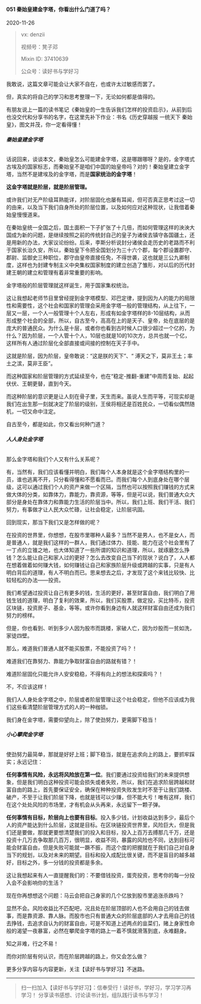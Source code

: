 #### 051 秦始皇建金字塔，你看出什么门道了吗？

2020-11-26

> vx: denzii
>
> 视频号：凳子邓
>
> Mixin ID: 37410639
>
> 公众号：读好书与学好习



我敢说，这篇文章可能会让大家不自在，也或许太过敏感而罢了。

但，真实的将自己的学习和思考整理一下，无论如何都是值得的。

有朋友说上一篇的读书笔记《秦始皇的一生告诉我们怎样的投资启示》，从前到后也没交代和分享书的名字，在这里先补下作业：书名《历史穿越报 一统天下 秦始皇》，图文并茂，你一定看得懂！



###### **秦始皇建金字塔**

话说回来，谈谈本文，秦始皇怎么可能建金字塔，这是哪跟哪呀？是的，金字塔式古埃及的国家标志，而秦始皇不是咱们中国的始皇帝吗？对的！秦始皇建立金字塔，当然不是建埃及的金字塔，而是**国家统治的金字塔**！

**这金字塔就是阶层，就是阶层管理。**

或许我们对无产阶级耳熟能详，对阶层固化也屡有耳闻，但可否真正思考过这一切的由来，以及当下我们自身所处的阶层位置，以及如何应对这种现状，让我借着秦始皇慢慢道来。

在秦始皇统一全国之后，国土面积一下子扩张了十几倍，而如何管理这样的泱泱大国成为新的问题，是继续按照之前的传统封自己的皇子为诸侯去镇守各国疆土，还是用新的办法，大家议论纷纷。后来，李斯分析说封分诸侯会走历史的老路而不利于国家长治久安，所以，秦始皇下令把全国划分为三十六个郡，每个郡设置郡守、郡尉、监御史三种职位，郡守由皇帝直接任免，不得世袭，这也就是三公九卿制度，这样也为封建专制主义中央集权国家制度的建立创造了雏形，对以后的历代封建王朝的建立和管理有着非常重要的影响。

金字塔般的阶层管理就这样诞生，用于国家集权统治。

这让我想起老师节目里曾经提到金字塔模型、邓巴定律，提到因为人的能力的局限性和需要性，这个社会和国家的管理会采用金字塔一般的管理结构，从上往下，一层又一层，一个人一般管理十个人左右，形成有如金字塔样的8-10层结构，从而形成整个社会的全部，所以，自古至今，高高在上的是天子、皇帝，处在底层的是庞大的普通民众。为什么是十层，或者你也看到古时候人口很少超过一个亿的，为什么？因为阶层，一个人管十个人，10层也就是10的10次方，总共也就一个亿，这样所有人通过阶层化全部直接或间接的控制在天子手中。

这就是阶层，因为阶层，皇帝敢说：“这是朕的天下”、“ 溥天之下，莫非王土；率土之滨，莫非王臣”。

而这种国家和阶层管理的方式延续至今，也在“稳定-推翻-重建”中周而复始、起起伏伏、王朝更替，直到今天。

而这种阶层的意识更是让人刻在骨子里，天生而来。虽说人生而平等，可现实却是我们在出生那一刻就决定了阶层的级别，王侯将相还是百姓民众，一切看似偶然随机，一切又命中注定。

自古至今，都是如此，你又看出何种门道？



###### **人人身处金字塔**

那么金字塔和我们个人又有什么关系呢？

有，当然有，我们应该看懂并明白，我们每个人本身就是这个金字塔结构里的一员，谁也逃离不开，只分看得懂和不愿看而已。而我们每个人到底身处在哪个层级，这可以通过我们个人的资产来做一个区隔，当然也可以按照我们赚钱的方式来做大体的分类，如靠体力，靠能力，靠资源，等等，但是可以说，我们普通大众大部分是身处在靠体力和靠能力生活的阶层当中。所以，我们上班、我们干活、我们努力，有事做才让人民大众忙碌，让社会稳定，让阶层巩固。

回到现实，那当下我们又是怎样做的呢？

在投资的世界里，你想想，在股市里哪种人最多？当然不是男人，也不是女人，而是普通人，就是我们这样的一群人，我们通过体力、技能、能力在这个社会里有了一丁点的立锥之地，也大体知道了一些所谓的知识和道理，所以，就琢磨怎么挣钱？怎么能让自己和家人过的更好？怎么去改变自己当下的现状？说白了，人人都在想着做着如何赚大钱，如何赚钱让自己和家族阶层升级或跨越的实事，只是有人明白背后的道理，有人不明白而已。思来想去之后，才发现了这个来钱比较快、比较轻松的办法——投资。

我们希望通过投资让自己有更多的钱，生活的更好，甚至财富自由，我们明白了用钱生钱的道理，明白了复利的效果，所以，我们买股票，做定投，买比特币，投资区块链，投资房子、基金，等等。或许你看到身边有人就这样财富自由还成为我们努力的榜样。

但是，你也看到、听到多少人因为股市而跳楼，家破人亡，因为炒股而一贫如洗，家徒四壁。

那么，难道我们普通人就不能买股票，不能投资了吗？！

难道我们在靠努力、靠能力争取财富自由的路就有错？！

难道阶层固化只能允许人安安稳稳，不得有向上的想法和探索吗？！

不，不应该这样！

我们人人身处金字塔之中，阶层或者阶层管理让这个社会稳定，但他不应该成为我们这些看清楚阶层管理方式的人的一种枷锁。

我们身在金字塔，需要仰望向上，除了使劲努力，更需脚下稳当！



###### **小心攀爬金字塔**

使劲努力最简单，那就是好好上班；脚下稳当，就是在追求向上的路上，要抓牢踩实；永远记住：

**任何事情有风险，永远将风险放在第一位**。我们要通过投资给我们的未来提供想象，但是我们明白这种投资可能会损失或者失败，所以，我们在追求阶层跨越和财富自由的路上，首先要保证安全，确保在种种投资失败发生时不至于让我们跳楼、破产，不至于让我们阶层下降，也就是钱可以少赚，但不能大亏！唯有这样，我们在这个处处风险的市场里，才有机会从头再来，永远留下一颗子弹。

**任何事情有目标，阶层向上也要有目标**。投入多少钱，计划收益达到多少，最后个人的资产能达到什么阶层，这就是目标。在区块链投资世界里，风险巨大，但是我们还是要做，那就更要想清楚我们的投入和目标，投入上百万去搏那几千万，还是投资十几万去争取那几百万，很明显，收益不同，暴露的风险也不同，达到目标可能会财富自由，但是失败可能就一蹶不振，而这个度的把握就在于我们自己对自身当下的规划，以及对未来的期望。目标和投入成配比很关键，而不是盲目的越多越好，目标之外，多一分钱的投资都是多余。

这让我想起来有人一直提醒我们的：不要借钱投资，蛋壳投资，思考你的每一分投入会不会影响你的生活？

现在你再想想这个问题：马云会把自己身家的几个亿放到股市里追涨杀跌吗？

显然不会。风险收益比不匹配吧，况且处在阶层顶部的人也不会用自己的钱去做事，而是靠资源、靠人脉。而股市也只有普通大众的阶层底部的人才去用自己的钱去挣钱，去追求自认为的财富自由，可是不知道上述两点的韭菜们，赌上身家性命般的渴望一夜暴富，必然在攀爬金字塔的路上一着不慎就滑落到底，永难翻身。



知之非难，行之不易！

而你对阶层有何认识，而在阶层跨越的路上，你又会怎么做？



更多分享内容与内容更新，关注【读好书与学好习】不迷路。

------

> 扫一扫加入【读好书与学好习】：信奉受行！读好书，学好习，学习学习再学习！ 分享读书感想、讨论读书计划，组队践行读书与学习！

